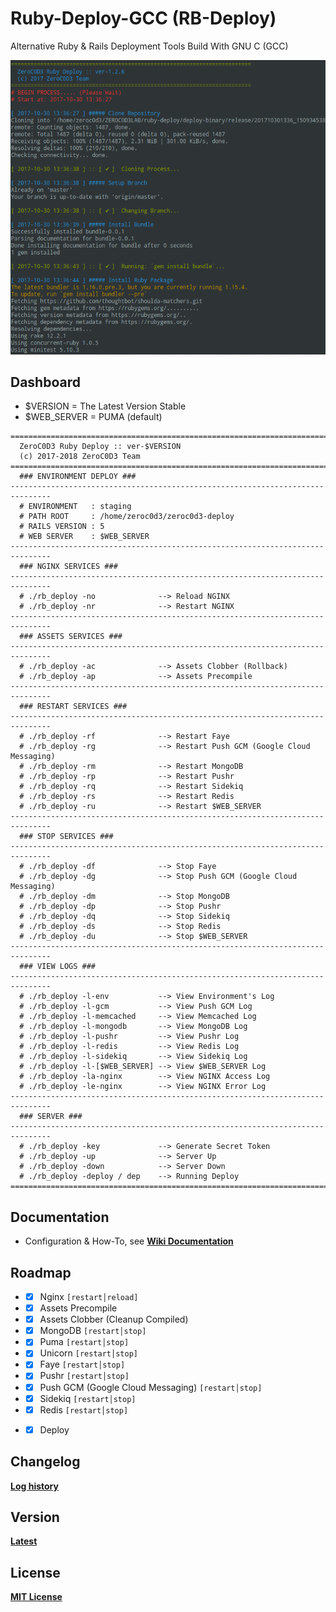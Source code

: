 # Ruby-Deploy-GCC (RB-Deploy)
Alternative Ruby & Rails Deployment Tools Build With GNU C (GCC)

![Deploy Process](https://github.com/zeroc0d3/ruby-deploy-gcc/blob/master/snapshot/deploy_process1.png)

## Dashboard
* $VERSION = The Latest Version Stable
* $WEB_SERVER = PUMA (default)

```
===============================================================================
  ZeroC0D3 Ruby Deploy :: ver-$VERSION
  (c) 2017-2018 ZeroC0D3 Team
===============================================================================
  ### ENVIRONMENT DEPLOY ###
-------------------------------------------------------------------------------
  # ENVIRONMENT   : staging
  # PATH ROOT     : /home/zeroc0d3/zeroc0d3-deploy
  # RAILS VERSION : 5
  # WEB SERVER    : $WEB_SERVER
-------------------------------------------------------------------------------
  ### NGINX SERVICES ###
-------------------------------------------------------------------------------
  # ./rb_deploy -no              --> Reload NGINX
  # ./rb_deploy -nr              --> Restart NGINX
-------------------------------------------------------------------------------
  ### ASSETS SERVICES ###
-------------------------------------------------------------------------------
  # ./rb_deploy -ac              --> Assets Clobber (Rollback)
  # ./rb_deploy -ap              --> Assets Precompile
-------------------------------------------------------------------------------
  ### RESTART SERVICES ###
-------------------------------------------------------------------------------
  # ./rb_deploy -rf              --> Restart Faye
  # ./rb_deploy -rg              --> Restart Push GCM (Google Cloud Messaging)
  # ./rb_deploy -rm              --> Restart MongoDB
  # ./rb_deploy -rp              --> Restart Pushr
  # ./rb_deploy -rq              --> Restart Sidekiq
  # ./rb_deploy -rs              --> Restart Redis
  # ./rb_deploy -ru              --> Restart $WEB_SERVER
-------------------------------------------------------------------------------
  ### STOP SERVICES ###
-------------------------------------------------------------------------------
  # ./rb_deploy -df              --> Stop Faye
  # ./rb_deploy -dg              --> Stop Push GCM (Google Cloud Messaging)
  # ./rb_deploy -dm              --> Stop MongoDB
  # ./rb_deploy -dp              --> Stop Pushr
  # ./rb_deploy -dq              --> Stop Sidekiq
  # ./rb_deploy -ds              --> Stop Redis
  # ./rb_deploy -du              --> Stop $WEB_SERVER
-------------------------------------------------------------------------------
  ### VIEW LOGS ###
-------------------------------------------------------------------------------
  # ./rb_deploy -l-env           --> View Environment's Log
  # ./rb_deploy -l-gcm           --> View Push GCM Log
  # ./rb_deploy -l-memcached     --> View Memcached Log
  # ./rb_deploy -l-mongodb       --> View MongoDB Log
  # ./rb_deploy -l-pushr         --> View Pushr Log
  # ./rb_deploy -l-redis         --> View Redis Log
  # ./rb_deploy -l-sidekiq       --> View Sidekiq Log
  # ./rb_deploy -l-[$WEB_SERVER] --> View $WEB_SERVER Log
  # ./rb_deploy -la-nginx        --> View NGINX Access Log
  # ./rb_deploy -le-nginx        --> View NGINX Error Log
-------------------------------------------------------------------------------
  ### SERVER ###
-------------------------------------------------------------------------------
  # ./rb_deploy -key             --> Generate Secret Token
  # ./rb_deploy -up              --> Server Up
  # ./rb_deploy -down            --> Server Down
  # ./rb_deploy -deploy / dep    --> Running Deploy
===============================================================================
```

## Documentation
* Configuration & How-To, see
[**Wiki Documentation**](https://github.com/zeroc0d3/ruby-deploy-gcc/wiki)

## Roadmap
* - [X] Nginx `[restart│reload]`
* - [X] Assets Precompile
* - [X] Assets Clobber (Cleanup Compiled)
* - [X] MongoDB `[restart│stop]`
* - [X] Puma `[restart│stop]`
* - [X] Unicorn `[restart│stop]`
* - [X] Faye `[restart│stop]`
* - [X] Pushr `[restart│stop]`
* - [X] Push GCM (Google Cloud Messaging) `[restart│stop]`
* - [X] Sidekiq `[restart│stop]`
* - [X] Redis `[restart│stop]`
* - [X] Deploy


## Changelog
[**Log history**](https://github.com/zeroc0d3/ruby-deploy-gcc/blob/master/CHANGELOG)

## Version
[**Latest**](https://github.com/zeroc0d3/ruby-deploy-gcc/blob/master/VERSION)

## License
[**MIT License**](https://github.com/zeroc0d3/ruby-deploy-gcc/blob/master/LICENSE)
